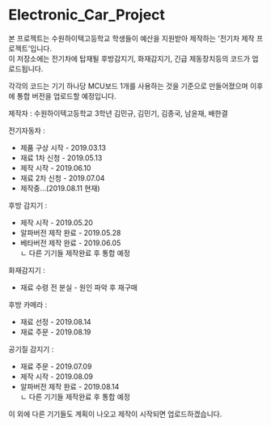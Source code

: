 # Electronic_Car_Project
본 프로젝트는 수원하이텍고등학교 학생들이 예산을 지원받아 제작하는 '전기차 제작 프로젝트'입니다. \
이 저장소에는 전기차에 탑재될 후방감지기, 화재감지기, 긴급 제동장치등의 코드가 업로드됩니다.

각각의 코드는 기기 하나당 MCU보드 1개를 사용하는 것을 기준으로 만들어졌으며 이후에 통합 버전을 업로드할 예정입니다.

제작자 : 수원하이텍고등학교 3학년 김민규, 김민기, 김종국, 남윤재, 배한결

전기자동차 : 
* 제품 구상 시작 - 2019.03.13
* 재료 1차 신청 - 2019.05.13
* 제작 시작 - 2019.06.10
* 재료 2차 신청 - 2019.07.04
* 제작중...(2019.08.11 현재)

후방 감지기 :
* 제작 시작 - 2019.05.20
* 알파버전 제작 완료 - 2019.05.28
* 베타버전 제작 완료 - 2019.06.05 \
  ㄴ 다른 기기들 제작완료 후 통합 예정

화재감지기 : 
* 재료 수령 전 분실 - 원인 파악 후 재구매

후방 카메라 : 
* 재료 선정 - 2019.08.14
* 재료 주문 - 2019.08.19

공기질 감지기 :
* 재료 주문 - 2019.07.09
* 제작 시작 - 2019.08.09
* 알파버전 제작 완료 - 2019.08.14 \
  ㄴ 다른 기기들 제작완료 후 통합 예정

이 외에 다른 기기들도 계획이 나오고 제작이 시작되면 업로드하겠습니다.
